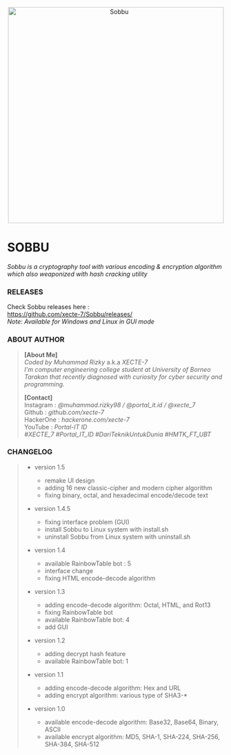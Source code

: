 <center><a href="https://github.com/xecte-7/Sobbu/releases"><img align="center" src="https://raw.githubusercontent.com/xecte-7/projects-assets/main/Sobbu/version-1.4/logo-sobbu.png" alt="Sobbu" height="500px"></a></center>

# SOBBU
*Sobbu is a cryptography tool with various encoding & encryption algorithm which also weaponized with hash cracking utility*

### RELEASES
Check Sobbu releases here :<br>
https://github.com/xecte-7/Sobbu/releases/
<br>
*Note: Available for Windows and Linux in GUI mode*

### ABOUT AUTHOR
> **[About Me]**<br>
> *Coded by Muhammad Rizky* a.k.a *XECTE-7*<br>
> *I'm computer engineering college student at University of Borneo Tarakan that recently diagnosed with curiosity for cyber security and programming.*
> 
> **[Contact]**<br>
> Instagram : *@muhammad.rizky98 / @portal_it.id / @xecte_7*<br>
> Github : *github.com/xecte-7*<br>
> HackerOne : *hackerone.com/xecte-7*<br>
> YouTube : *Portal-IT ID*<br>
> *#XECTE_7 #Portal_IT_ID #DariTeknikUntukDunia #HMTK_FT_UBT*

### CHANGELOG
> - version 1.5
> 	- remake UI design
> 	- adding 16 new classic-cipher and modern cipher algorithm
> 	- fixing binary, octal, and hexadecimal encode/decode text
> - version 1.4.5
> 	- fixing interface problem (GUI)
> 	- install Sobbu to Linux system with install.sh
> 	- uninstall Sobbu from Linux system with uninstall.sh
> 
> - version 1.4
> 	- available RainbowTable bot : 5
> 	- interface change
> 	- fixing HTML encode-decode algorithm
> 
> - version 1.3
> 	- adding encode-decode algorithm: Octal, HTML, and Rot13
> 	- fixing RainbowTable bot
> 	- available RainbowTable bot: 4
> 	- add GUI
> 
> - version 1.2
> 	- adding decrypt hash feature
> 	- available RainbowTable bot: 1
> 
> - version 1.1
> 	- adding encode-decode algorithm: Hex and URL
> 	- adding encrypt algorithm: various type of SHA3-*
> 
> - version 1.0
> 	- available encode-decode algorithm: Base32, Base64, Binary, ASCII
> 	- available encrypt algorithm: MD5, SHA-1, SHA-224, SHA-256, SHA-384, SHA-512

